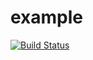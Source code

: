 # example

[![Build Status](https://travis-ci.org/Cyako/example.svg?branch=master)](https://travis-ci.org/Cyako/example)